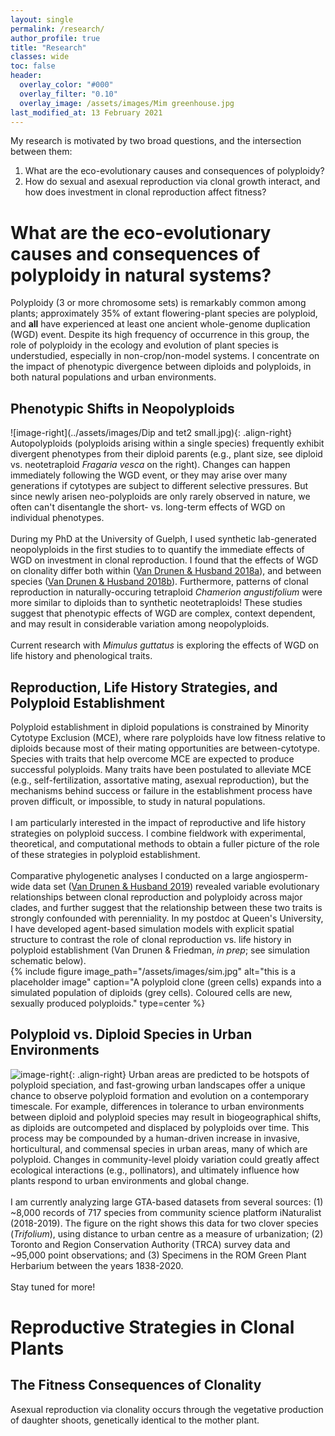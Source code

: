 ```yaml
---
layout: single
permalink: /research/
author_profile: true
title: "Research"
classes: wide
toc: false
header:
  overlay_color: "#000"
  overlay_filter: "0.10"
  overlay_image: /assets/images/Mim greenhouse.jpg
last_modified_at: 13 February 2021
---
```


My research is motivated by two broad questions, and the intersection between them:
1. What are the eco-evolutionary causes and consequences of polyploidy?  
2. How do sexual and asexual reproduction via clonal growth interact, and how does investment in clonal reproduction affect fitness?   

# What are the eco-evolutionary causes and consequences of polyploidy in natural systems?

Polyploidy (3 or more chromosome sets) is remarkably common among plants; approximately 35% of extant flowering-plant species are polyploid, and __all__ have experienced at least one ancient whole-genome duplication (WGD) event. Despite its high frequency of occurrence in this group, the role of polyploidy in the ecology and evolution of plant species is understudied, especially in non-crop/non-model systems. I concentrate on the impact of phenotypic divergence between diploids and polyploids, in both natural populations and urban environments.

## Phenotypic Shifts in Neopolyploids

![image-right](../assets/images/Dip and tet2 small.jpg){: .align-right} Autopolyploids (polyploids arising within a single species) frequently exhibit divergent phenotypes from their diploid parents (e.g., plant size, see diploid vs. neotetraploid _Fragaria vesca_ on the right). Changes can happen immediately following the WGD event, or they may arise over many generations if cytotypes are subject to different selective pressures. But since newly arisen neo-polyploids are only rarely observed in nature, we often can't disentangle the short- vs. long-term effects of WGD on individual phenotypes. 
<br>
<br>
During my PhD at the University of Guelph, I used synthetic lab-generated neopolyploids in the first studies to to quantify the immediate effects of WGD on investment in clonal reproduction. I found that the effects of WGD on clonality differ both within ([Van Drunen & Husband 2018a](https://doi.org/10.1002/ajb2.1159 )), and between species ([Van Drunen & Husband 2018b](https://doi.org/10.1093/aob/mcy071)). Furthermore, patterns of clonal reproduction in naturally-occuring tetraploid _Chamerion angustifolium_ were more similar to diploids than to synthetic neotetraploids! These studies suggest that phenotypic effects of WGD are complex, context dependent, and may result in considerable variation among neopolyploids. 
<br>
<br>
Current research with _Mimulus guttatus_ is exploring the effects of WGD on life history and phenological traits.

## Reproduction, Life History Strategies, and Polyploid Establishment

Polyploid establishment in diploid populations is constrained by Minority Cytotype Exclusion (MCE), where rare polyploids have low fitness relative to diploids because most of their mating opportunities are between-cytotype. Species with traits that help overcome MCE are expected to produce successful polyploids. Many traits have been postulated to alleviate MCE (e.g., self-fertilization, assortative mating, asexual reproduction), but the mechanisms behind success or failure in the establishment process have proven difficult, or impossible, to study in natural populations.
<br>
<br>
I am particularly interested in the impact of reproductive and life history strategies on polyploid success. I combine fieldwork with experimental, theoretical, and computational methods to obtain a fuller picture of the role of these strategies in polyploid establishment.
<br>
<br> 
Comparative phylogenetic analyses I conducted on a large angiosperm-wide data set ([Van Drunen & Husband 2019](https://doi.org/10.1111/nph.15999)) revealed variable evolutionary relationships between clonal reproduction and polyploidy across major clades, and further suggest that the relationship between these two traits is strongly confounded with perenniality. In my postdoc at Queen's University, I have developed agent-based simulation models with explicit spatial structure to contrast the role of clonal reproduction vs. life history in polyploid establishment (Van Drunen & Friedman, _in prep_; see simulation schematic below). 
<br>
{% include figure image_path="/assets/images/sim.jpg" alt="this is a placeholder image" caption="A polyploid clone (green cells) expands into a simulated population of diploids (grey cells). Coloured cells are new, sexually produced polyploids." type=center %}

## Polyploid vs. Diploid Species in Urban Environments
![image-right](../assets/images/inaturalis.jpg){: .align-right} Urban areas are predicted to be hotspots of polyploid speciation, and fast-growing urban landscapes offer a unique chance to observe polyploid formation and evolution on a contemporary timescale. For example, differences in tolerance to urban environments between diploid and polyploid species may result in biogeographical shifts, as diploids are outcompeted and displaced by polyploids over time. This process may be compounded by a human-driven increase in invasive, horticultural, and commensal species in urban areas, many of which are polyploid. Changes in community-level ploidy variation could greatly affect ecological interactions (e.g., pollinators), and ultimately influence how plants respond to urban environments and global change. 
<br>
<br>
I am currently analyzing large GTA-based datasets from several sources: (1) ~8,000 records of 717 species from community science platform iNaturalist (2018-2019). The figure on the right shows this data for two clover species (_Trifolium_), using distance to urban centre as a measure of urbanization; (2) Toronto and Region Conservation Authority (TRCA) survey data and ~95,000 point observations; and (3) Specimens in the ROM Green Plant Herbarium between the years 1838-2020. 
<br>
<br>
Stay tuned for more! 

# Reproductive Strategies in Clonal Plants

## The Fitness Consequences of Clonality
Asexual reproduction via clonality occurs through the vegetative production of daughter shoots, genetically identical to the mother plant. 


